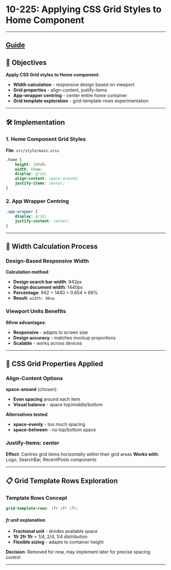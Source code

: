 # 10-225: Applying CSS Grid Styles to Home Component

---
**[Guide](https://devcamp.com/pt-full-stack-development-javascript-python-react/guide/applying-css-grid-styles-home-component)**
---

## 🎯 Objectives

**Apply CSS Grid styles to Home component**:
- **Width calculation** - responsive design based on viewport
- **Grid properties** - align-content, justify-items
- **App-wrapper centring** - center entire home container
- **Grid template exploration** - grid-template-rows experimentation

---

## 🛠️ Implementation

### 1. Home Component Grid Styles

**File**: `src/style/main.scss`

```scss
.home {
    height: 100vh;
    width: 66vw;
    display: grid;
    align-content: space-around;
    justify-items: center;
}
```

### 2. App Wrapper Centring

```scss
.app-wrapper {
    display: grid;
    justify-content: center;
}
```

---

## 📧 Width Calculation Process

### Design-Based Responsive Width

**Calculation method**:
- **Design search bar width**: 942px
- **Design document width**: 1440px  
- **Percentage**: 942 ÷ 1440 = 0.654 ≈ 66%
- **Result**: `width: 66vw`

### Viewport Units Benefits

**66vw advantages**:
- **Responsive** - adapts to screen size
- **Design accuracy** - matches mockup proportions
- **Scalable** - works across devices

---

## 📧 CSS Grid Properties Applied

### Align-Content Options

**space-around** (chosen):
- **Even spacing** around each item
- **Visual balance** - space top/middle/bottom

**Alternatives tested**:
- **space-evenly** - too much spacing
- **space-between** - no top/bottom space

### Justify-Items: center

**Effect**: Centres grid items horizontally within their grid areas
**Works with**: Logo, SearchBar, RecentPosts components

---

## 📋 Grid Template Rows Exploration

### Template Rows Concept

```scss
grid-template-rows: 1fr 2fr 1fr;
```

#### *fr unit* explanation

- **Fractional unit** - divides available space
- **1fr 2fr 1fr** = 1/4, 2/4, 1/4 distribution
- **Flexible sizing** - adapts to container height

**Decision**: Removed for now, may implement later for precise spacing control

---
